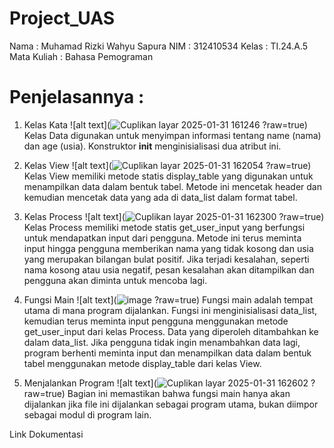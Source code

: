 # Project_UAS

Nama : Muhamad Rizki Wahyu Sapura 
NIM : 312410534
Kelas : TI.24.A.5
Mata Kuliah : Bahasa Pemograman

# Penjelasannya :
1. Kelas Kata
   ![alt text](![Cuplikan layar 2025-01-31 161246](https://github.com/user-attachments/assets/3f44959d-4538-4b1a-8c6a-1e9447b69649)
?raw=true)
   Kelas Data digunakan untuk menyimpan informasi tentang name (nama) dan age (usia). Konstruktor __init__ menginisialisasi dua atribut ini.
   
3. Kelas View
   ![alt text](![Cuplikan layar 2025-01-31 162054](https://github.com/user-attachments/assets/9be3da20-b2c1-4e45-b77b-1a8451a1f1e2)
?raw=true)
   Kelas View memiliki metode statis display_table yang digunakan untuk menampilkan data dalam bentuk tabel. Metode ini mencetak header dan kemudian mencetak data yang ada di data_list dalam format tabel.

4. Kelas Process
   ![alt text](![Cuplikan layar 2025-01-31 162300](https://github.com/user-attachments/assets/d2814cc1-84ab-4e52-983c-425396f7948b)
?raw=true)
   Kelas Process memiliki metode statis get_user_input yang berfungsi untuk mendapatkan input dari pengguna. Metode ini terus meminta input hingga pengguna memberikan nama yang tidak kosong dan usia yang merupakan bilangan bulat positif. Jika terjadi kesalahan, seperti nama kosong atau usia negatif, pesan kesalahan akan ditampilkan dan pengguna akan diminta untuk mencoba lagi.

5. Fungsi Main
   ![alt text](![image](https://github.com/user-attachments/assets/3c76eaf5-7287-4c72-9c42-765b8e1d2668)
?raw=true)
   Fungsi main adalah tempat utama di mana program dijalankan. Fungsi ini menginisialisasi data_list, kemudian terus meminta input pengguna menggunakan metode get_user_input dari kelas Process. Data yang diperoleh ditambahkan ke dalam data_list. Jika pengguna tidak ingin menambahkan data lagi, program berhenti meminta input dan menampilkan data dalam bentuk tabel menggunakan metode display_table dari kelas View.

6. Menjalankan Program
   ![alt text](![Cuplikan layar 2025-01-31 162602](https://github.com/user-attachments/assets/193bf382-7535-486b-b33c-515f07b5abb4)
?raw=true)
   Bagian ini memastikan bahwa fungsi main hanya akan dijalankan jika file ini dijalankan sebagai program utama, bukan diimpor sebagai modul di program lain.

Link Dokumentasi
